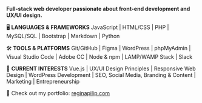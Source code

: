 **Full-stack web developer passionate about front-end development and UX/UI design.**

🖥 **LANGUAGES & FRAMEWORKS**
JavaScript | HTML/CSS | PHP | MySQL/SQL | Bootstrap | Markdown | Python



🛠 **TOOLS & PLATFORMS**
Git/GitHub | Figma | WordPress | phpMyAdmin | Visual Studio Code | Adobe CC | Node & npm | LAMP/WAMP Stack | Slack



📕 **CURRENT INTERESTS**
Vue.js | UX/UI Design Principles | Responsive Web Design | WordPress Development | SEO, Social Media, Branding & Content | Marketing | Entrepreneurship



🔗 Check out my portfolio: [reginapilip.com](http://reginapilip.com/) 